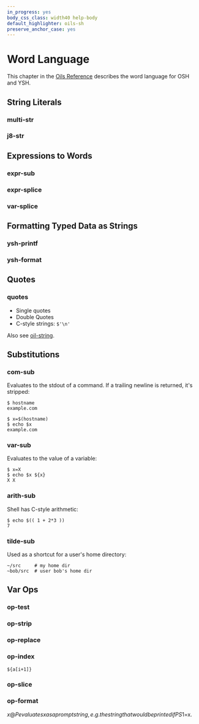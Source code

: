 ```yaml
---
in_progress: yes
body_css_class: width40 help-body
default_highlighter: oils-sh
preserve_anchor_case: yes
---
```


Word Language
===

This chapter in the [Oils Reference](index.html) describes the word language
for OSH and YSH.

<div id="toc">
</div>

<h2 id="string-lit">String Literals</h2>

### multi-str

### j8-str

<h2 id="expression">Expressions to Words</h2>

### expr-sub

### expr-splice

### var-splice

<h2 id="formatting">Formatting Typed Data as Strings</h2>

### ysh-printf

### ysh-format


## Quotes

### quotes

- Single quotes
- Double Quotes
- C-style strings: `$'\n'`

Also see [oil-string]($oil-help).

## Substitutions

### com-sub

Evaluates to the stdout of a command.  If a trailing newline is returned, it's
stripped:

    $ hostname
    example.com

    $ x=$(hostname)
    $ echo $x
    example.com

### var-sub

Evaluates to the value of a variable:

    $ x=X
    $ echo $x ${x}
    X X

### arith-sub

Shell has C-style arithmetic:

    $ echo $(( 1 + 2*3 ))
    7

### tilde-sub

Used as a shortcut for a user's home directory:

    ~/src     # my home dir
    ~bob/src  # user bob's home dir

## Var Ops

### op-test

### op-strip

### op-replace

### op-index

    ${a[i+1]}

### op-slice

### op-format

${x@P} evaluates x as a prompt string, e.g. the string that would be printed if
PS1=$x.

